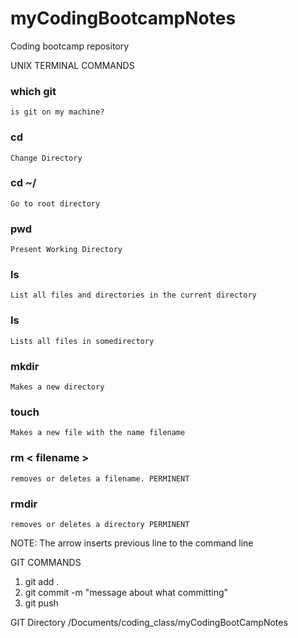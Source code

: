 # myCodingBootcampNotes
Coding bootcamp repository


UNIX TERMINAL COMMANDS
### which git
    is git on my machine?
### cd
    Change Directory
### cd ~/
    Go to root directory
### pwd
    Present Working Directory
### ls
    List all files and directories in the current directory
### ls <somedirectory>
    Lists all files in somedirectory
### mkdir
    Makes a new directory
### touch <some filename>
    Makes a new file with the name filename
### rm < filename >
    removes or deletes a filename. PERMINENT
### rmdir <directory>
    removes or deletes a directory PERMINENT

NOTE: The <up> arrow inserts previous line to the command line


GIT COMMANDS
1. git add .
2. git commit -m "message about what committing"
3. git push

GIT Directory
/Documents/coding_class/myCodingBootCampNotes